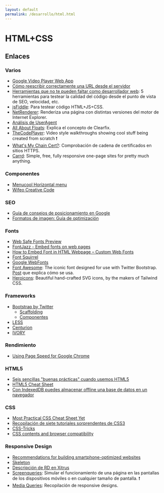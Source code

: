 ```yaml
---
layout: default
permalink: /desarrollo/html.html
---
```


# HTML+CSS

## Enlaces

### Varios

* [Google Video Player Web App](http://docs.video-player-sample.appspot.com/)
* [Cómo reescribir correctamente una URL desde el servidor](http://www.genbetadev.com/desarrollo-web/como-reescribir-correctamente-una-url-desde-el-servidor-ii)
* [Herramientas que no te pueden faltar como desarrollador web](http://www.genbetadev.com/desarrollo-web/herramientas-que-no-te-pueden-faltar-como-desarrollador-web): 5 herramientas para testear la calidad del código desde el punto de vista de SEO, velocidad, etc.
* [jsFiddle](http://jsfiddle.net/): Para testear código HTML+JS+CSS.
* [NetRenderer](http://netrenderer.com/): Renderiza una página con distintas versiones del motor de Internet Explorer.
* [Análisis de UserAgent](http://www.useragentstring.com/)
* [All About Floats](http://css-tricks.com/all-about-floats/): Explica el concepto de Clearfix.
* [TheCodePlayer](http://thecodeplayer.com/): Video style walkthroughs showing cool stuff being created from scratch :exclamation:
* [What's My Chain Cert?](https://whatsmychaincert.com/): Comprobación de cadena de certificados en sitios HTTPS.
* [Carrd](https://carrd.co/): Simple, free, fully responsive one-page sites for pretty much anything.

### Componentes

* [Menucool Horizontal menu](http://www.menucool.com/horizontal/menu-layout)
* [Wifeo Creative Code](http://www.wifeo.com/code/)

### SEO

* [Guía de consejos de posicionamiento en Google](http://www.emezeta.com/articulos/guia-de-consejos-de-posicionamiento-en-google)
* [Formatos de imagen: Guía de optimización](http://www.emezeta.com/articulos/formatos-de-imagen-guia-de-optimizacion)

### Fonts

* [Web Safe Fonts Preview](http://www.fonttester.com/web_safe_fonts.html)
* [FontJazz - Embed fonts on web pages](http://fontjazz.com/)
* [How to Embed Font in HTML Webpage – Custom Web Fonts](http://pcandweb.com/tutorials/how-to-embed-font-in-html-webpage.html)
* [Font Squirrel ](http://www.fontsquirrel.com/)
* [Google WebFonts](http://www.google.com/webfonts#HomePlace:home)
* [Font Awesome](http://fortawesome.github.com/Font-Awesome/): The iconic font designed for use with Twitter Bootstrap. [Post](http://hachemuda.com/2012/09/font-awesome-more-2-0-coleccion-de-iconos-para-la-web-en-forma-de-tipo-de-letra/) que explica cómo se usa.
* [Heroicons](https://heroicons.com/): Beautiful hand-crafted SVG icons, by the makers of Tailwind CSS.

### Frameworks

*  [Bootstrap by Twitter](http://twitter.github.com/bootstrap/index.html)
    * [Scaffolding](http://twitter.github.com/bootstrap/scaffolding.html)
    * [Componentes](http://twitter.github.com/bootstrap/components.html)
*  [LESS](http://lesscss.org/)
*  [Centurion](http://jhough10.github.com/Centurion/)
*  [IVORY](http://weice.in/ivory/)

### Rendimiento

*  [Using Page Speed for Google Chrome](http://code.google.com/intl/es-ES/speed/page-speed/docs/using_chrome.html)

### HTML5

*  [Seis sencillas "buenas prácticas" cuando usemos HTML5](http://www.genbetadev.com/desarrollo-web/seis-sencillas-buenas-practicas-cuando-usemos-html5)
*  [HTML5 Cheat Sheet](https://www.hivelocity.net/html5/)
*  [Con IndexedDB puedes almacenar offline una base de datos en un navegador](http://www.genbetadev.com/desarrollo-web/con-indexeddb-puedes-almacenar-offline-una-base-de-datos-en-un-navegador)

### CSS

*  [Most Practical CSS Cheat Sheet Yet](http://www.pxleyes.com/blog/2010/03/most-practical-css-cheat-sheet-yet/)
*  [Recopilación de siete tutoriales sorprendentes de CSS3](http://www.genbetadev.com/formacion/recopilacion-de-siete-tutoriales-sorprendentes-de-css3)
*  [CSS-Tricks](http://css-tricks.com/)
*  [CSS contents and browser compatibility](http://www.quirksmode.org/css/contents.html)

### Responsive Design

*  [Recommendations for building smartphone-optimized websites](http://googlewebmastercentral.blogspot.ch/2012/06/recommendations-for-building-smartphone.html)
*  [Skeleton](http://www.getskeleton.com/)
*  [Descripción de RD en Xitrus](http://xitrus.es/blog/2/Responsive_Design)
*  [Screenqueries](http://screenqueri.es/): Simular el funcionamiento de una página en las pantallas de los dispositivos móviles o en cualquier tamaño de pantalla. :exclamation:
*  [Media Queries](http://mediaqueri.es/): Recopilación de responsive designs.
